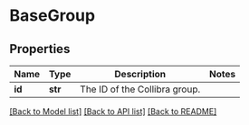 # BaseGroup

## Properties
Name | Type | Description | Notes
------------ | ------------- | ------------- | -------------
**id** | **str** | The ID of the Collibra group. | 

[[Back to Model list]](../README.md#documentation-for-models) [[Back to API list]](../README.md#documentation-for-api-endpoints) [[Back to README]](../README.md)


